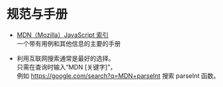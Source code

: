 # 规范与手册

- [MDN（Mozilla）JavaScript 索引](https://developer.mozilla.org/en-US/docs/Web/JavaScript/Reference) \
  一个带有用例和其他信息的主要的手册

- 利用互联网搜索通常是最好的选择。\
  只需在查询时输入“MDN [关键字]”，\
  例如 https://google.com/search?q=MDN+parseInt 搜索 parseInt 函数。